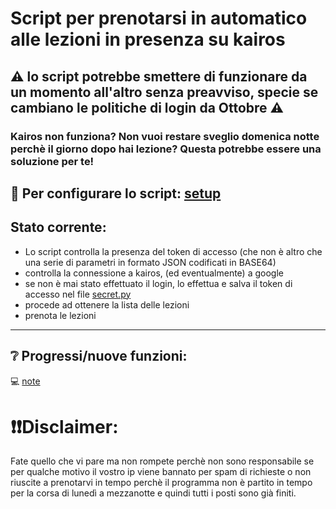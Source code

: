 # Script per prenotarsi in automatico alle lezioni in presenza su kairos

## ⚠️ lo script potrebbe smettere di funzionare da un momento all'altro senza preavviso, specie se cambiano le politiche di login da Ottobre ⚠️

### Kairos non funziona? Non vuoi restare sveglio domenica notte perchè il giorno dopo hai lezione? Questa potrebbe essere una soluzione per te!

## 🔧 Per configurare lo script: [setup](docs/setup.md)

## Stato corrente:
   - Lo script controlla la presenza del token di accesso (che non è altro che una serie di parametri in formato JSON codificati in BASE64)
   - controlla la connessione a kairos, (ed eventualmente) a google
   - se non è mai stato effettuato il login, lo effettua e salva il token di accesso nel file [secret.py](/secret.py)
   - procede ad ottenere la lista delle lezioni
   - prenota le lezioni 
---

## ❔ Progressi/nuove funzioni: 
💻 [note](docs/note.md)

# ❗️❗️Disclaimer:
Fate quello che vi pare ma non rompete perchè non sono responsabile se per qualche motivo il vostro ip viene bannato per spam di richieste o non riuscite a prenotarvi in tempo perchè il programma non è partito in tempo per la corsa di lunedì a mezzanotte e quindi tutti i posti sono già finiti.
